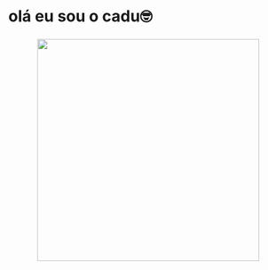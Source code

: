 <h1 align="left">olá eu sou o cadu🤓</h1>

###

<div align="left">
</div>

###

<div align="left">
</div>

###

<div align="center">
  <img height="400" src="https://i.redd.it/yvjpo4ghl4ad1.gif"  />
</div>

###
